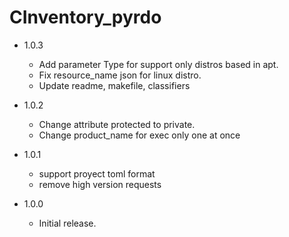 CInventory_pyrdo
===

- 1.0.3
  * Add parameter Type for support only distros based in apt.
  * Fix resource_name json for linux distro.
  * Update readme, makefile, classifiers

- 1.0.2
  * Change attribute protected to private.
  * Change product_name for exec only one at once

- 1.0.1

  * support proyect toml format
  * remove high version requests

- 1.0.0

  * Initial release.